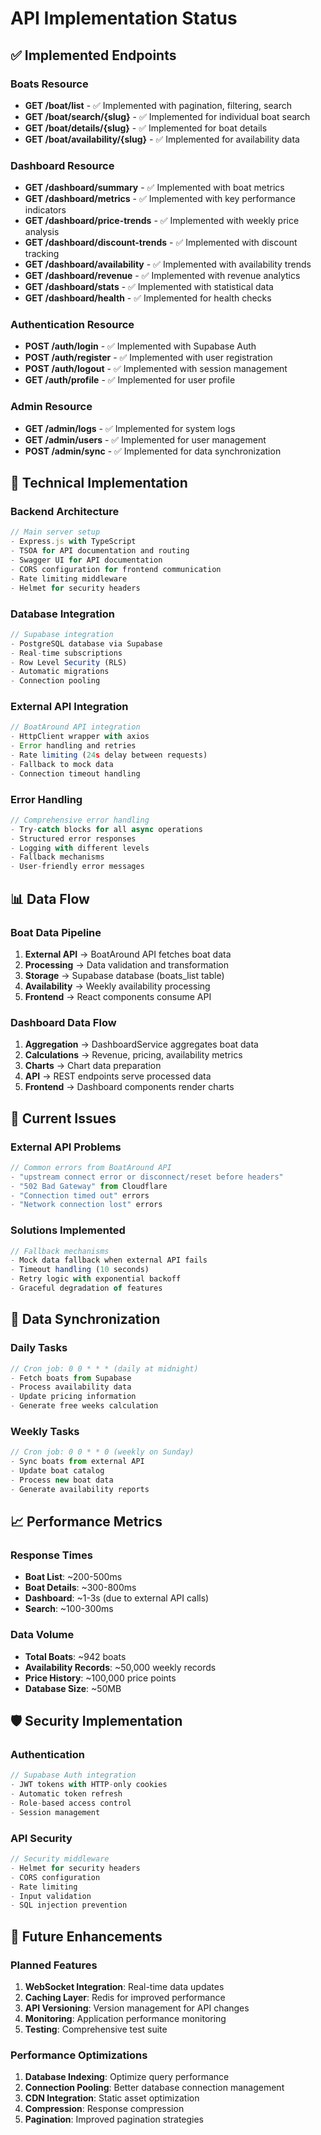 # API Implementation Status

## ✅ Implemented Endpoints

### Boats Resource

- **GET /boat/list** - ✅ Implemented with pagination, filtering, search
- **GET /boat/search/{slug}** - ✅ Implemented for individual boat search
- **GET /boat/details/{slug}** - ✅ Implemented for boat details
- **GET /boat/availability/{slug}** - ✅ Implemented for availability data

### Dashboard Resource

- **GET /dashboard/summary** - ✅ Implemented with boat metrics
- **GET /dashboard/metrics** - ✅ Implemented with key performance indicators
- **GET /dashboard/price-trends** - ✅ Implemented with weekly price analysis
- **GET /dashboard/discount-trends** - ✅ Implemented with discount tracking
- **GET /dashboard/availability** - ✅ Implemented with availability trends
- **GET /dashboard/revenue** - ✅ Implemented with revenue analytics
- **GET /dashboard/stats** - ✅ Implemented with statistical data
- **GET /dashboard/health** - ✅ Implemented for health checks

### Authentication Resource

- **POST /auth/login** - ✅ Implemented with Supabase Auth
- **POST /auth/register** - ✅ Implemented with user registration
- **POST /auth/logout** - ✅ Implemented with session management
- **GET /auth/profile** - ✅ Implemented for user profile

### Admin Resource

- **GET /admin/logs** - ✅ Implemented for system logs
- **GET /admin/users** - ✅ Implemented for user management
- **POST /admin/sync** - ✅ Implemented for data synchronization

## 🔧 Technical Implementation

### Backend Architecture

```typescript
// Main server setup
- Express.js with TypeScript
- TSOA for API documentation and routing
- Swagger UI for API documentation
- CORS configuration for frontend communication
- Rate limiting middleware
- Helmet for security headers
```

### Database Integration

```typescript
// Supabase integration
- PostgreSQL database via Supabase
- Real-time subscriptions
- Row Level Security (RLS)
- Automatic migrations
- Connection pooling
```

### External API Integration

```typescript
// BoatAround API integration
- HttpClient wrapper with axios
- Error handling and retries
- Rate limiting (24s delay between requests)
- Fallback to mock data
- Connection timeout handling
```

### Error Handling

```typescript
// Comprehensive error handling
- Try-catch blocks for all async operations
- Structured error responses
- Logging with different levels
- Fallback mechanisms
- User-friendly error messages
```

## 📊 Data Flow

### Boat Data Pipeline

1. **External API** → BoatAround API fetches boat data
2. **Processing** → Data validation and transformation
3. **Storage** → Supabase database (boats_list table)
4. **Availability** → Weekly availability processing
5. **Frontend** → React components consume API

### Dashboard Data Flow

1. **Aggregation** → DashboardService aggregates boat data
2. **Calculations** → Revenue, pricing, availability metrics
3. **Charts** → Chart data preparation
4. **API** → REST endpoints serve processed data
5. **Frontend** → Dashboard components render charts

## 🚨 Current Issues

### External API Problems

```typescript
// Common errors from BoatAround API
- "upstream connect error or disconnect/reset before headers"
- "502 Bad Gateway" from Cloudflare
- "Connection timed out" errors
- "Network connection lost" errors
```

### Solutions Implemented

```typescript
// Fallback mechanisms
- Mock data fallback when external API fails
- Timeout handling (10 seconds)
- Retry logic with exponential backoff
- Graceful degradation of features
```

## 🔄 Data Synchronization

### Daily Tasks

```typescript
// Cron job: 0 0 * * * (daily at midnight)
- Fetch boats from Supabase
- Process availability data
- Update pricing information
- Generate free weeks calculation
```

### Weekly Tasks

```typescript
// Cron job: 0 0 * * 0 (weekly on Sunday)
- Sync boats from external API
- Update boat catalog
- Process new boat data
- Generate availability reports
```

## 📈 Performance Metrics

### Response Times

- **Boat List**: ~200-500ms
- **Boat Details**: ~300-800ms
- **Dashboard**: ~1-3s (due to external API calls)
- **Search**: ~100-300ms

### Data Volume

- **Total Boats**: ~942 boats
- **Availability Records**: ~50,000 weekly records
- **Price History**: ~100,000 price points
- **Database Size**: ~50MB

## 🛡️ Security Implementation

### Authentication

```typescript
// Supabase Auth integration
- JWT tokens with HTTP-only cookies
- Automatic token refresh
- Role-based access control
- Session management
```

### API Security

```typescript
// Security middleware
- Helmet for security headers
- CORS configuration
- Rate limiting
- Input validation
- SQL injection prevention
```

## 🔮 Future Enhancements

### Planned Features

1. **WebSocket Integration**: Real-time data updates
2. **Caching Layer**: Redis for improved performance
3. **API Versioning**: Version management for API changes
4. **Monitoring**: Application performance monitoring
5. **Testing**: Comprehensive test suite

### Performance Optimizations

1. **Database Indexing**: Optimize query performance
2. **Connection Pooling**: Better database connection management
3. **CDN Integration**: Static asset optimization
4. **Compression**: Response compression
5. **Pagination**: Improved pagination strategies
